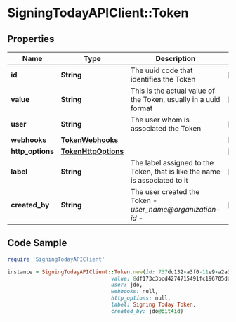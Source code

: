 # SigningTodayAPIClient::Token

## Properties

Name | Type | Description | Notes
------------ | ------------- | ------------- | -------------
**id** | **String** | The uuid code that identifies the Token | [optional] 
**value** | **String** | This is the actual value of the Token, usually in a uuid format | [optional] 
**user** | **String** | The user whom is associated the Token | [optional] 
**webhooks** | [**TokenWebhooks**](TokenWebhooks.md) |  | [optional] 
**http_options** | [**TokenHttpOptions**](TokenHttpOptions.md) |  | [optional] 
**label** | **String** | The label assigned to the Token, that is like the name is associated to it | [optional] 
**created_by** | **String** | The user created the Token - _user_name@organization-id_ - | [optional] 

## Code Sample

```ruby
require 'SigningTodayAPIClient'

instance = SigningTodayAPIClient::Token.new(id: 737dc132-a3f0-11e9-a2a3-2a2ae2dbcce4,
                                 value: 8df173c3bcd4274715491fc196705da8,
                                 user: jdo,
                                 webhooks: null,
                                 http_options: null,
                                 label: Signing Today Token,
                                 created_by: jdo@bit4id)
```


